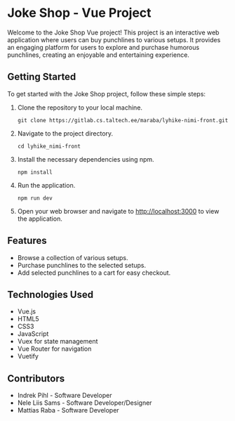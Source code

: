 # Joke Shop - Vue Project

Welcome to the Joke Shop Vue project! This project is an interactive web application where users can buy punchlines to various setups. It provides an engaging platform for users to explore and purchase humorous punchlines, creating an enjoyable and entertaining experience.

## Getting Started

To get started with the Joke Shop project, follow these simple steps:

1. Clone the repository to your local machine.
    ```
    git clone https://gitlab.cs.taltech.ee/maraba/lyhike-nimi-front.git
    ```
2. Navigate to the project directory.
    ```
    cd lyhike_nimi-front
    ```
3. Install the necessary dependencies using npm.
    ```
    npm install
    ```
4. Run the application.
    ```
    npm run dev
    ```
5. Open your web browser and navigate to [http://localhost:3000](http://localhost:3000) to view the application.

## Features

- Browse a collection of various setups.
- Purchase punchlines to the selected setups.
- Add selected punchlines to a cart for easy checkout.

## Technologies Used

- Vue.js
- HTML5
- CSS3
- JavaScript
- Vuex for state management
- Vue Router for navigation
- Vuetify

## Contributors

- Indrek Pihl - Software Developer
- Nele Liis Sams - Software Developer/Designer
- Mattias Raba - Software Developer
